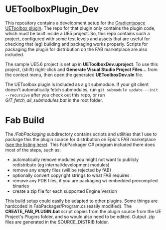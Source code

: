 # UEToolboxPlugin_Dev

This repository contains a development setup for the [Gradientspace UEToolbox plugin](https://github.com/gradientspace/UEToolboxPlugin). The repo for that plugin only contains the plugin code, which must be built inside a UE5 project. 
So, this repo contains such a project, configured with some test levels and assets that are useful for checking that (eg) building and packaging works properly.
Scripts for packaging the plugin for distribution on the FAB marketplace are also included.

The sample UE5.6 project is set up in **UEToolboxDev.uproject**. To use this project, (shift) right-click and **Generate Visual Studio Project Files...** from the context menu,
then open the generated **UEToolboxDev.sln** file. 

The UEToolbox plugin is included as a git submodule. If your git client doesn't automatically fetch submodules, run `git submodule update --init --recursive` after you check out this repo, or run *GIT_fetch_all_submodules.bat* in the root folder.



# Fab Build

The */FabPackaging* subdirectory contains scripts and utilities that I use to package this the plugin source for distribution on Epic's FAB marketplace ([see the listing here](https://www.fab.com/listings/0588e89f-d6fe-482d-882c-bd0e62d8e1d6)).
This FabPackager C# program included there does most of the steps, such as:

* automatically remove modules you might not want to publicly redistribute (eg internal/development modules)
* remove any empty files (will be rejected by fAB)
* optionally convert copyright strings to what FAB requires
* remove any PDB files, if you are packaging w/ embedded precompiled binaries
* create a zip file for each supported Engine Version

This build setup could easily be adapted to other plugins. Some things are hardcoded in FabPackager/Program.cs (easily modified).
The **CREATE_FAB_PLUGIN.bat** script copies from the plugin source from the UE Project's Plugins folder, and so would also need to be edited.
Output .zip files are generated in the SOURCE_DISTRIB folder.
